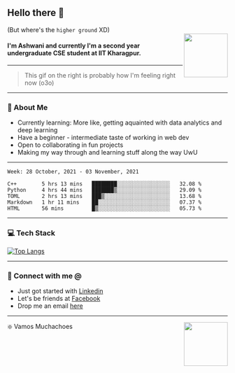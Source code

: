 ## Hello there 👋
(But where's the `higher ground` XD)
<br>
<img align="right" height = "100" width = "100" src="./svg/giphy.webp">   
#### I'm Ashwani and currently I'm a second year undergraduate CSE student at IIT Kharagpur.
---
> This gif on the right is probably how I'm feeling right now (o3o)
---
### 🥔 About Me
* Currently learning: More like, getting aquainted with data analytics and deep learning
* Have a beginner - intermediate taste of working in web dev
* Open to collaborating in fun projects
* Making my way through and learning stuff along the way UwU   
---
<!--START_SECTION:waka-->
```text
Week: 28 October, 2021 - 03 November, 2021

C++        5 hrs 13 mins   ████████░░░░░░░░░░░░░░░░░   32.08 % 
Python     4 hrs 44 mins   ███████▒░░░░░░░░░░░░░░░░░   29.09 % 
TOML       2 hrs 13 mins   ███▒░░░░░░░░░░░░░░░░░░░░░   13.68 % 
Markdown   1 hr 11 mins    ██░░░░░░░░░░░░░░░░░░░░░░░   07.37 % 
HTML       56 mins         █▒░░░░░░░░░░░░░░░░░░░░░░░   05.73 % 
```
<!--END_SECTION:waka-->

---
### 💻 Tech Stack
[![Top Langs](https://github-readme-stats.vercel.app/api/top-langs/?username=sneaky-potato&layout=compact)](https://github.com/anuraghazra/github-readme-stats)

---
### 🤝 Connect with me @
* Just got started with [Linkedin](https://www.linkedin.com/in/ashwani-kumar-kamal-774460212/)
* Let's be friends at [Facebook](https://www.facebook.com/ashwani.kamal.3979/)
* Drop me an email [here](mailto:rajivkamal.im421@gmail.com)   
---
<img align = "right" height = "100" width = "100" src="https://media.giphy.com/media/LwHaQCGZMdD9Ghalrl/giphy.gif">   

❇️ Vamos Muchachoes
